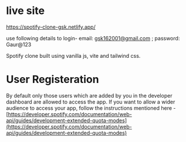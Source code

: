 # live site

https://spotify-clone-gsk.netlify.app/

use following details to login- 
email: gsk162001@gmail.com ; password: Gaur@123

Spotify clone built using vanilla js, vite and tailwind css.

# User Registeration

By default only those users which are added by you in the developer dashboard are allowed to access the app.
If you want to allow a wider audience to access your app, follow the instructions mentioned here - [https://developer.spotify.com/documentation/web-api/guides/development-extended-quota-modes](https://developer.spotify.com/documentation/web-api/guides/development-extended-quota-modes)
